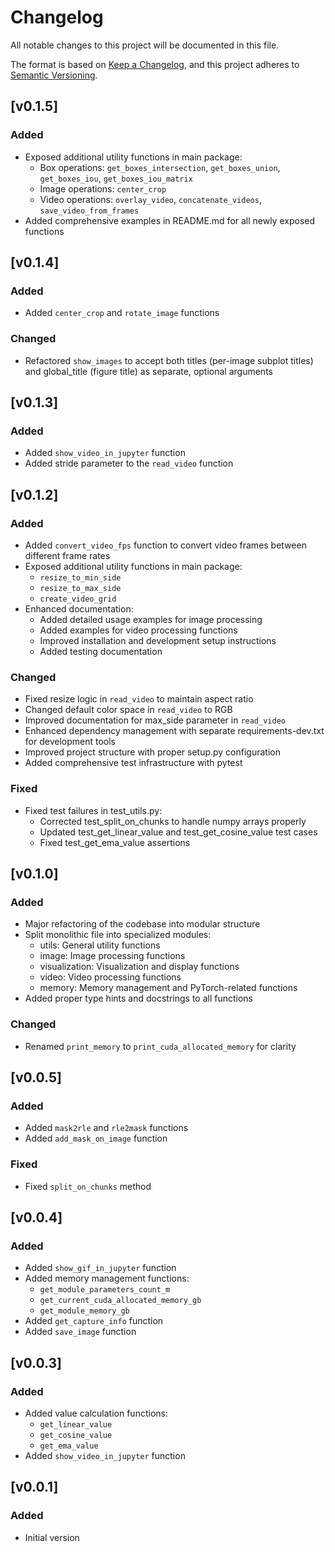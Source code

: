 # Changelog

All notable changes to this project will be documented in this file.

The format is based on [Keep a Changelog](https://keepachangelog.com/en/1.0.0/),
and this project adheres to [Semantic Versioning](https://semver.org/spec/v2.0.0.html).

## [v0.1.5]

### Added
- Exposed additional utility functions in main package:
  - Box operations: `get_boxes_intersection`, `get_boxes_union`, `get_boxes_iou`, `get_boxes_iou_matrix`
  - Image operations: `center_crop`
  - Video operations: `overlay_video`, `concatenate_videos`, `save_video_from_frames`
- Added comprehensive examples in README.md for all newly exposed functions

## [v0.1.4]

### Added
- Added `center_crop` and `rotate_image` functions

### Changed
- Refactored `show_images` to accept both titles (per-image subplot titles) and global_title (figure title) as separate, optional arguments

## [v0.1.3]

### Added
- Added `show_video_in_jupyter` function
- Added stride parameter to the `read_video` function

## [v0.1.2]

### Added
- Added `convert_video_fps` function to convert video frames between different frame rates
- Exposed additional utility functions in main package:
  - `resize_to_min_side`
  - `resize_to_max_side`
  - `create_video_grid`
- Enhanced documentation:
  - Added detailed usage examples for image processing
  - Added examples for video processing functions
  - Improved installation and development setup instructions
  - Added testing documentation

### Changed
- Fixed resize logic in `read_video` to maintain aspect ratio
- Changed default color space in `read_video` to RGB
- Improved documentation for max_side parameter in `read_video`
- Enhanced dependency management with separate requirements-dev.txt for development tools
- Improved project structure with proper setup.py configuration
- Added comprehensive test infrastructure with pytest

### Fixed
- Fixed test failures in test_utils.py:
  - Corrected test_split_on_chunks to handle numpy arrays properly
  - Updated test_get_linear_value and test_get_cosine_value test cases
  - Fixed test_get_ema_value assertions

## [v0.1.0]

### Added
- Major refactoring of the codebase into modular structure
- Split monolithic file into specialized modules:
  - utils: General utility functions
  - image: Image processing functions
  - visualization: Visualization and display functions
  - video: Video processing functions
  - memory: Memory management and PyTorch-related functions
- Added proper type hints and docstrings to all functions

### Changed
- Renamed `print_memory` to `print_cuda_allocated_memory` for clarity

## [v0.0.5]

### Added
- Added `mask2rle` and `rle2mask` functions
- Added `add_mask_on_image` function

### Fixed
- Fixed `split_on_chunks` method

## [v0.0.4]

### Added
- Added `show_gif_in_jupyter` function
- Added memory management functions:
  - `get_module_parameters_count_m`
  - `get_current_cuda_allocated_memory_gb`
  - `get_module_memory_gb`
- Added `get_capture_info` function
- Added `save_image` function

## [v0.0.3]

### Added
- Added value calculation functions:
  - `get_linear_value`
  - `get_cosine_value`
  - `get_ema_value`
- Added `show_video_in_jupyter` function

## [v0.0.1]

### Added
- Initial version
